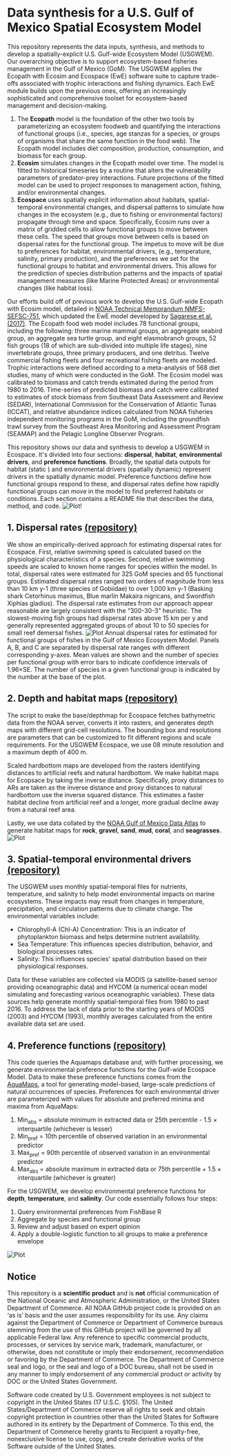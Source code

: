 # Data synthesis for a U.S. Gulf of Mexico Spatial Ecosystem Model
This repository represents the data inputs, synthesis, and methods to develop a spatially-explicit U.S. Gulf-wide Ecosystem Model (USGWEM). Our  overarching objective is to support ecosystem-based fisheries management in the Gulf of Mexico (GoM). The USGWEM applies the Ecopath with Ecosim and Ecospace (EwE) software suite to capture trade-offs associated with trophic interactions and fishing dynamics. Each EwE module builds upon the previous ones, offering an increasingly sophisticated and comprehensive toolset for ecosystem-based management and decision-making. 
1. The **Ecopath** model is the foundation of the other two tools by parameterizing an ecosystem foodweb and quantifying the interactions of functional groups (i.e., species, age stanzas for a species, or groups of organisms that share the same function in the food web). The Ecopath model includes diet composition, production, consumption, and biomass for each group.
2. **Ecosim** simulates changes in the Ecopath model over time. The model is fitted to historical timeseries by a routine that alters the vulnerability parameters of predator-prey interactions. Future projections of the fitted model can be used to project responses to management action, fishing, and/or environmental changes.
4. **Ecospace** uses spatially explicit information about habitats, spatial-temporal environmental changes, and dispersal patterns to simulate how changes in the ecosystem (e.g., due to fishing or environmental factors) propagate through time and space. Specifically, Ecosim runs over a matrix of gridded cells to allow functional groups to move between these cells. The speed that groups move between cells is based on dispersal rates for the functional group. The impetus to move will be due to preferences for habitat, environmental drivers, (e.g., temperature, salinity, primary production), and the preferences we set for the functional groups to habitat and environmental drivers. This allows for the prediction of species distribution patterns and the impacts of spatial management measures (like Marine Protected Areas) or environmental changes (like habitat loss).

Our efforts build off of previous work to develop the U.S. Gulf-wide Ecopath with Ecosim model, detailed in [NOAA Technical Memorandum NMFS-SEFSC-751](https://repository.library.noaa.gov/view/noaa/32348), which updated the EwE model developed by [Sagarese et al. (2017)](https://doi.org/10.1016/j.ecolmodel.2016.11.001). The Ecopath food web model includes 78 functional groups, including the following: three marine mammal groups, an aggregate seabird group, an aggregate sea turtle group, and eight elasmobranch groups, 52 fish groups (18 of which are sub-divided into multiple life stages), nine invertebrate groups, three primary producers, and one detritus. Twelve commercial fishing fleets and four recreational fishing fleets are modeled. Trophic interactions were defined according to a meta-analysis of 568 diet studies, many of which were conducted in the GoM. The Ecosim model was calibrated to biomass and catch trends estimated during the period from 1980 to 2016. Time-series of predicted biomass and catch were calibrated to estimates of stock biomass from Southeast Data Assessment and Review (SEDAR), International Commission for the Conservation of Atlantic Tunas (ICCAT), and relative abundance indices calculated from NOAA fisheries independent monitoring programs in the GoM, including the groundfish trawl survey from the Southeast Area Monitoring and Assessment Program (SEAMAP) and the Pelagic Longline Observer Program.

This repository shows our data and synthesis to develop a USGWEM in Ecospace. It's divided into four sections: **dispersal**, **habitat**, **environmental drivers**, and **preference functions**. Broadly, the spatial data outputs for habitat (static ) and environmental drivers (spatially dynamic) represent drivers in the spatially dynamic model. Preference functions define how functional groups respond to these, and dispersal rates define how rapidly functional groups can move in the model to find preferred habitats or conditions. Each section contains a README file that describes the data, method, and code.
![Plot!](./Ecospace-habitat-maps/Depth_maps/Depthmap_8min-14sqkm-53x131.png)
## 1. Dispersal rates [(repository)](https://github.com/SEFSC/IEA-GWEM-DataSynth/tree/main/Ecospace-dispersal-rates)
We show an empirically-derived approach for estimating dispersal rates for Ecospace. First, relative swimming speed is calculated based on the physiological characteristics of a species. Second, relative swimming speeds are scaled to known home ranges for species within the model. In total, dispersal rates were estimated for 325 GoM species and 65 functional groups. Estimated dispersal rates ranged two orders of magnitude from less than 10 km y-1 (three species of Gobiidae) to over 1,000 km y-1 (Basking shark Cetorhinus maximus, Blue marlin Makaira nigricans, and Swordfish Xiphias gladius). The dispersal rate estimates from our approach appear reasonable are largely consistent with the “300-30-3” heuristic. The slowest-moving fish groups had dispersal rates above 15 km per y and generally represented aggregated groups of about 10 to 50 species for small reef demersal fishes. 
![Plot](./Ecospace-dispersal-rates/plot-dispersal-3panel.png)
Annual dispersal rates for estimated for functional groups of fishes in the Gulf of Mexico Ecosystem Model. Panels A, B, and C are separated by dispersal rate ranges with different corresponding y-axes. Mean values are shown and the number of species per functional group with error bars to indicate confidence intervals of 1.96×SE. The number of species in a given functional group is indicated by the number at the base of the plot. 
## 2. Depth and habitat maps [(repository)](https://github.com/SEFSC/IEA-GWEM-DataSynth/blob/main/Ecospace-habitat-maps/README-Make-depth-and-habitat-maps.md)
The script to make the base/depthmap for Ecospace fetches bathymetric data from the NOAA server, converts it into rasters, and generates depth maps with different grid-cell resolutions. The bounding box and resolutions are parameters that can be customized to fit different regions and scale requirements. For the USGWEM Ecospace, we use 08 minute resolution and a maximum depth of 400 m.

Scaled hardbottom maps are developed from the rasters identifying distances to artificial reefs and natural hardbottom. We make habitat maps for Ecopsace by taking the inverse distance. Specifically, proxy distances to ARs are taken as the inverse distance and proxy distances to natural hardbottom use the inverse squared distance. This estimates a faster habitat decline from artificial reef and a longer, more gradual decline away from a natural reef area.

Lastly, we use data collated by the [NOAA Gulf of Mexico Data Atlas](https://www.ncei.noaa.gov/products/gulf-mexico-data-atlas) to generate habitat maps for **rock**, **gravel**, **sand**, **mud**, **coral**, and **seagrasses**. 
![Plot](./Ecospace-habitat-maps/Figures/Ecospace-seabed-types.png)
## 3. Spatial-temporal environmental drivers [(repository)](https://github.com/SEFSC/IEA-GWEM-DataSynth/tree/main/Ecospace-environmental-drivers)
The USGWEM uses monthly spatial-temporal files for nutrients, temperature, and salinity to help model environmental impacts on marine ecosystems. These impacts may result from changes in temperature, precipitation, and circulation patterns due to climate change. The environmental variables include:
- Chlorophyll-A (Chl-A) Concentration: This is an indicator of phytoplankton biomass and helps determine nutrient availability.
- Sea Temperature: This influences species distribution, behavior, and biological processes rates.
- Salinity: This influences species' spatial distribution based on their physiological responses.

Data for these variables are collected via MODIS (a satellite-based sensor providing oceanographic data) and HYCOM (a numerical ocean model simulating and forecasting various oceanographic variables). These data sources help generate monthly spatial-temporal files from 1980 to past 2016. To address the lack of data prior to the starting years of MODIS (2003) and HYCOM (1993), monthly averages calculated from the entire available data set are used.

## 4. Preference functions [(repository)](https://github.com/SEFSC/IEA-GWEM-DataSynth/tree/main/Ecospace-preference-functions)
This code queries the Aquamaps database and, with further processing, we generate environmental preference functions for the Gulf-wide Ecospace Model. Data to make these preference functions comes from the [AquaMaps](https://www.aquamaps.org/main/AboutAquaMaps.php), a tool for generating model-based, large-scale predictions of natural occurrences of species. Preferences for each environmental driver are parameterized with values for absolute and preferred minima and maxima from AquaMaps: 
1. Min<sub>abs</sub>  = absolute minimum in extracted data or 25th percentile - 1.5 × interquartile (whichever is lesser)
2. Min<sub>pref</sub> = 10th percentile of observed variation in an environmental predictor
3. Max<sub>pref</sub> = 90th percentile of observed variation in an environmental predictor
4. Max<sub>abs</sub>  = absolute maximum in extracted data or 75th percentile + 1.5 × interquartile (whichever is greater)

For the USGWEM, we develop environmental preference functions for **depth**, **temperature**, and **salinity**. Our code essentially follows four steps:
1. Query environmental preferences from FishBase R
2. Aggregate by species and functional group
3. Review and adjust based on expert opinion
4. Apply a double-logistic function to all groups to make a preference envelope

![Plot](./Ecospace-preference-functions/figures/Example-white-shrimp.png)
## Notice
This repository is a **scientific product** and is **not** official communication of the National Oceanic and Atmospheric Administration, or the United States Department of Commerce. All NOAA GitHub project code is provided on an ‘as is’ basis and the user assumes responsibility for its use. Any claims against the Department of Commerce or Department of Commerce bureaus stemming from the use of this GitHub project will be governed by all applicable Federal law. Any reference to specific commercial products, processes, or services by service mark, trademark, manufacturer, or otherwise, does not constitute or imply their endorsement, recommendation or favoring by the Department of Commerce. The Department of Commerce seal and logo, or the seal and logo of a DOC bureau, shall not be used in any manner to imply endorsement of any commercial product or activity by DOC or the United States Government.

Software code created by U.S. Government employees is not subject to copyright in the United States (17 U.S.C. §105). 
The United States/Department of Commerce reserve all rights to seek and obtain copyright protection in countries other 
than the United States for Software authored in its entirety by the Department of Commerce. To this end, the Department 
of Commerce hereby grants to Recipient a royalty-free, nonexclusive license to use, copy, and create derivative works of 
the Software outside of the United States.

